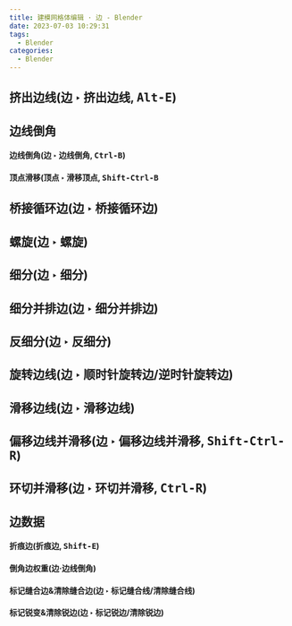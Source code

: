 ```yaml
---
title: 建模网格体编辑 · 边 - Blender
date: 2023-07-03 10:29:31
tags:
  - Blender
categories:
  - Blender
---
```


## 挤出边线(边 ‣ 挤出边线, <kbd>Alt-E</kbd>)

## 边线倒角

#### 边线倒角(边 ‣ 边线倒角, <kbd>Ctrl-B</kbd>)

#### 顶点滑移(顶点 ‣ 滑移顶点, <kbd>Shift-Ctrl-B</kbd>

## 桥接循环边(边 ‣ 桥接循环边)

## 螺旋(边 ‣ 螺旋)

## 细分(边 ‣ 细分)

## 细分并排边(边 ‣ 细分并排边)

## 反细分(边 ‣ 反细分)

## 旋转边线(边 ‣ 顺时针旋转边/逆时针旋转边)

## 滑移边线(边 ‣ 滑移边线)

## 偏移边线并滑移(边 ‣ 偏移边线并滑移, <kbd>Shift-Ctrl-R</kbd>)

## 环切并滑移(边 ‣ 环切并滑移, <kbd>Ctrl-R</kbd>)

## 边数据

#### 折痕边(折痕边, <kbd>Shift-E</kbd>)

#### 倒角边权重(边·边线倒角)

#### 标记缝合边&清除缝合边(边 ‣ 标记缝合线/清除缝合线)

#### 标记锐变&清除锐边(边 ‣ 标记锐边/清除锐边)
